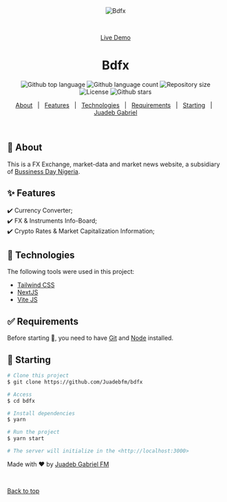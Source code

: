 <div align="center" id="top"> 
  <img src="./.github/app.gif" alt="Bdfx" />

&#xa0;

<a href="https://bdfx.netlify.app">Live Demo</a>

</div>

<h1 align="center">Bdfx</h1>

<p align="center">
  <img alt="Github top language" src="https://img.shields.io/github/languages/top/Juadebfm/bdfx?color=56BEB8">

  <img alt="Github language count" src="https://img.shields.io/github/languages/count/Juadebfm/bdfx?color=56BEB8">

  <img alt="Repository size" src="https://img.shields.io/github/repo-size/Juadebfm/bdfx?color=56BEB8">

  <img alt="License" src="https://img.shields.io/github/license/Juadebfm/bdfx?color=56BEB8">

  <!-- <img alt="Github issues" src="https://img.shields.io/github/issues/Juadebfm/bdfx?color=56BEB8" /> -->

  <!-- <img alt="Github forks" src="https://img.shields.io/github/forks/Juadebfm/bdfx?color=56BEB8" /> -->

  <img alt="Github stars" src="https://img.shields.io/github/stars/Juadebfm/bdfx?color=56BEB8" />
</p>

<!-- Status -->

<!-- <h4 align="center">
	🚧  Bdfx 🚀 Under construction...  🚧
</h4>

<hr> -->

<p align="center">
  <a href="#dart-about">About</a> &#xa0; | &#xa0; 
  <a href="#sparkles-features">Features</a> &#xa0; | &#xa0;
  <a href="#rocket-technologies">Technologies</a> &#xa0; | &#xa0;
  <a href="#white_check_mark-requirements">Requirements</a> &#xa0; | &#xa0;
  <a href="#checkered_flag-starting">Starting</a> &#xa0; | &#xa0;
  <a href="https://github.com/Juadebfm" target="_blank">Juadeb Gabriel</a>
</p>

<br>

## :dart: About

This is a FX Exchange, market-data and market news website, a subsidiary of [Bussiness Day Nigeria](https://businessday.ng/).

## :sparkles: Features

:heavy_check_mark: Currency Converter;\
:heavy_check_mark: FX & Instruments Info-Board;\
:heavy_check_mark: Crypto Rates & Market Capitalization Information;

## :rocket: Technologies

The following tools were used in this project:

- [Tailwind CSS](https://tailwindcss.com/)
- [NextJS](https://nextjs.org/)
- [Vite JS](https://vitejs.dev/)

## :white_check_mark: Requirements

Before starting :checkered_flag:, you need to have [Git](https://git-scm.com) and [Node](https://nodejs.org/en/) installed.

## :checkered_flag: Starting

```bash
# Clone this project
$ git clone https://github.com/Juadebfm/bdfx

# Access
$ cd bdfx

# Install dependencies
$ yarn

# Run the project
$ yarn start

# The server will initialize in the <http://localhost:3000>
```

Made with :heart: by <a href="https://github.com/Juadebfm" target="_blank">Juadeb Gabriel FM</a>

&#xa0;

<a href="#top">Back to top</a>
